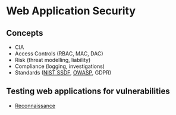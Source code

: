 # Web Application Security

## Concepts

- CIA
- Access Controls (RBAC, MAC, DAC)
- Risk (threat modelling, liability)
- Compliance (logging, investigations)
- Standards ([NIST SSDF](https://nvlpubs.nist.gov/nistpubs/SpecialPublications/NIST.SP.800-218.pdf), [OWASP](https://owasp.org/), GDPR)

## Testing web applications for vulnerabilities

- [Reconnaissance](https://github.com/leedale1981/infosec/tree/master/WebSecurity/Reconnaissance)
